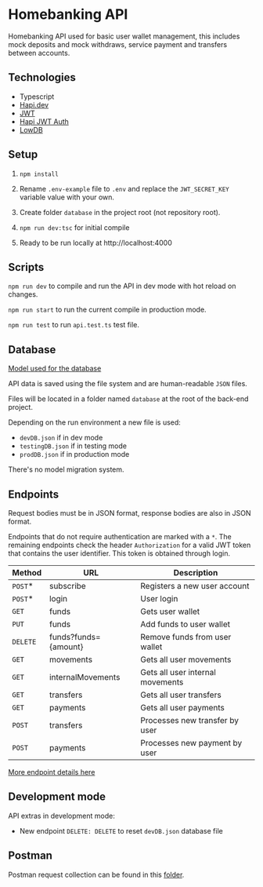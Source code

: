 # Homebanking API

Homebanking API used for basic user wallet management, this includes mock deposits and mock withdraws, service payment
and transfers between accounts.

## Technologies

- Typescript
- [Hapi.dev](https://hapi.dev/)
- [JWT](https://www.npmjs.com/package/jsonwebtoken)
- [Hapi JWT Auth](https://www.npmjs.com/package/hapi-auth-jwt2)
- [LowDB](https://www.npmjs.com/package/lowdb)

## Setup

1. `npm install`


2. Rename `.env-example` file to `.env` and replace the `JWT_SECRET_KEY` variable value with your own.


3. Create folder `database` in the project root (not repository root).


4. `npm run dev:tsc` for initial compile


5. Ready to be run locally at http://localhost:4000

## Scripts

`npm run dev` to compile and run the API in dev mode with hot reload on changes.

`npm run start` to run the current compile in production mode.

`npm run test` to run `api.test.ts` test file.

## Database

[Model used for the database](MODEL.md)

API data is saved using the file system and are human-readable `JSON` files.

Files will be located in a folder named `database` at the root of the back-end project.

Depending on the run environment a new file is used:

- `devDB.json` if in dev mode
- `testingDB.json` if in testing mode
- `prodDB.json` if in production mode

There's no model migration system.

## Endpoints

Request bodies must be in JSON format, response bodies are also in JSON format.

Endpoints that do not require authentication are marked with a `*`. The remaining endpoints check the
header `Authorization` for a valid JWT token that contains the user identifier. This token
is obtained through login.

| Method   | URL                  | Description                      |
|----------|----------------------|----------------------------------|
| `POST`*  | subscribe            | Registers a new user account     |
| `POST`*  | login                | User login                       |
| `GET`    | funds                | Gets user wallet                 |
| `PUT`    | funds                | Add funds to user wallet         |
| `DELETE` | funds?funds={amount} | Remove funds from user wallet    |
| `GET`    | movements            | Gets all user movements          |
| `GET`    | internalMovements    | Gets all user internal movements |
| `GET`    | transfers            | Gets all user transfers          |
| `GET`    | payments             | Gets all user payments           |
| `POST`   | transfers            | Processes new transfer by user   |
| `POST`   | payments             | Processes new payment by user    |

[More endpoint details here](ENDPOINTS.md)

## Development mode

API extras in development mode:

- New endpoint `DELETE: DELETE` to reset `devDB.json` database file

## Postman

Postman request collection can be found in this [folder](postman/).

